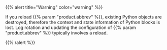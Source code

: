 ---
---
<!-- DISCLAIMER: This file is based on the syslog-ng Open Source Edition documentation https://github.com/balabit/syslog-ng-ose-guides/commit/2f4a52ee61d1ea9ad27cb4f3168b95408fddfdf2 and is used under the terms of The syslog-ng Open Source Edition Documentation License. The file has been modified by Axoflow. -->

{{% alert title="Warning" color="warning" %}}

If you reload {{% param "product.abbrev" %}}, existing Python objects are destroyed, therefore the context and state information of Python blocks is lost. Log rotation and updating the configuration of {{% param "product.abbrev" %}} typically involves a reload.

{{% /alert %}}
